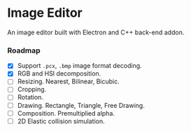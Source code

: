 # Image Editor
An image editor built with Electron and C++ back-end addon.

### Roadmap

- [x] Support `.pcx`, `.bmp` image format decoding.
- [x] RGB and HSI decomposition.
- [ ] Resizing. Nearest, Bilinear, Bicubic.
- [ ] Cropping.
- [ ] Rotation.
- [ ] Drawing. Rectangle, Triangle, Free Drawing.
- [ ] Composition. Premultiplied alpha.
- [ ] 2D Elastic collision simulation.
